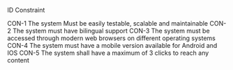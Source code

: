  
 ID        Constraint        

CON-1
  The system Must be easily testable, scalable and maintainable 
CON-2
The system must have bilingual support
CON-3
The system must be accessed through modern web browsers on different operating systems
CON-4
The system must have a mobile version available for Android and IOS
CON-5
The system shall have a maximum of 3 clicks to reach any content

